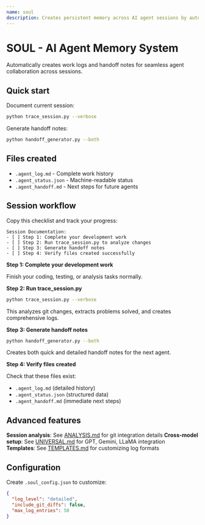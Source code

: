 ```yaml
---
name: soul
description: Creates persistent memory across AI agent sessions by automatically logging work, problems solved, and decisions made. Use when starting a new session, when development work is being completed, or when you need to document work for future agents.
---
```


# SOUL - AI Agent Memory System

Automatically creates work logs and handoff notes for seamless agent collaboration across sessions.

## Quick start

Document current session:
```bash
python trace_session.py --verbose
```

Generate handoff notes:
```bash
python handoff_generator.py --both
```

## Files created

- `.agent_log.md` - Complete work history
- `.agent_status.json` - Machine-readable status  
- `.agent_handoff.md` - Next steps for future agents

## Session workflow

Copy this checklist and track your progress:

```
Session Documentation:
- [ ] Step 1: Complete your development work
- [ ] Step 2: Run trace_session.py to analyze changes
- [ ] Step 3: Generate handoff notes
- [ ] Step 4: Verify files created successfully
```

**Step 1: Complete your development work**

Finish your coding, testing, or analysis tasks normally.

**Step 2: Run trace_session.py**

```bash
python trace_session.py --verbose
```

This analyzes git changes, extracts problems solved, and creates comprehensive logs.

**Step 3: Generate handoff notes**

```bash
python handoff_generator.py --both
```

Creates both quick and detailed handoff notes for the next agent.

**Step 4: Verify files created**

Check that these files exist:
- `.agent_log.md` (detailed history)
- `.agent_status.json` (structured data)
- `.agent_handoff.md` (immediate next steps)

## Advanced features

**Session analysis**: See [ANALYSIS.md](ANALYSIS.md) for git integration details
**Cross-model setup**: See [UNIVERSAL.md](UNIVERSAL.md) for GPT, Gemini, LLaMA integration  
**Templates**: See [TEMPLATES.md](TEMPLATES.md) for customizing log formats

## Configuration

Create `.soul_config.json` to customize:

```json
{
  "log_level": "detailed",
  "include_git_diffs": false,
  "max_log_entries": 50
}
```